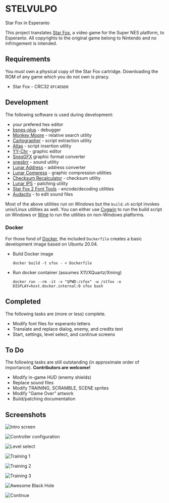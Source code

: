 # STELVULPO

Star Fox in Esperanto

This project translates [Star Fox](http://en.wikipedia.org/wiki/Star_Fox_%28video_game%29), a video game for the Super NES platform, to Esperanto. All copyrights to the original game belong to Nintendo and no infringement is intended.

## Requirements
You *must* own a physical copy of the Star Fox cartridge. Downloading the ROM of any game which you do not own is piracy.

  * Star Fox - CRC32 `8FC4E6D0`

## Development

The following software is used during development:

  * your prefered hex editor
  * [bsnes-plus](https://github.com/devinacker/bsnes-plus) - debugger
  * [Monkey Moore](https://www.romhacking.net/utilities/513) - relative search utility
  * [Cartographer](https://www.romhacking.net/utilities/647) - script extraction utility
  * [Atlas](https://www.romhacking.net/utilities/224) - script insertion utility
  * [YY-Chr](https://www.romhacking.net/utilities/958) - graphic editor
  * [SnesGFX](https://www.smwcentral.net/?p=section&a=details&id=6523) graphic format converter
  * [snesbrr](https://www.smwcentral.net/?p=section&a=details&id=8976) - sound utility
  * [Lunar Address](https://www.romhacking.net/utilities/26) - address converter
  * [Lunar Compress](https://www.romhacking.net/utilities/330) - graphic compression utilities
  * [Checksum Recalculator](https://www.romhacking.net/utilities/499) - checksum utility
  * [Lunar IPS](https://www.romhacking.net/utilities/240) - patching utility
  * [Star Fox 2 Font Tools](https://www.romhacking.net/utilities/346) - encode/decoding utilities
  * [Audacity](https://www.audacityteam.org/) - to edit sound files

Most of the above utilities run on Windows but the `build.sh` script invokes unix/Linux utilities as well. You can either use [Cygwin](http://cygwin.com) to run the build script on Windows or [Wine](https://winehq.org) to run the utilities on non-Windows platforms.

### Docker

For those fond of [Docker](https://docker.com), the included `Dockerfile` creates a basic development image based on Ubuntu 20.04.

  * Build Docker image 

      `docker build -t sfox - < Dockerfile`

  * Run docker container (assumes X11/XQuartz/Xming)

      `docker run --rm -it -v "$PWD:/sfox" -w /stfox -e DISPLAY=host.docker.internal:0 sfox bash`

## Completed

The following tasks are (more or less) complete.

  * Modify font files for esperanto letters
  * Translate and replace dialog, enemy, and credits text
  * Start, settings, level select, and continue screens

## To Do  

The following tasks are still outstanding (in approximate order of importance).
**Contributors are welcome!**

  * Modify in-game HUD (enemy shields)
  * Replace sound files
  * Modify TRAINING, SCRAMBLE, SCENE sprites
  * Modify "Game Over" artwork
  * Build/patching documentation

## Screenshots
![Intro screen](images/starfox-20171205-011707-sm.png)

![Controller configuration](images/starfox-20171205-011726-sm.png)

![Level select](images/starfox-20171205-011742-sm.png)

![Training 1](images/starfox-20171211-002114-sm.png)

![Training 2](images/starfox-20171211-002247-sm.png)

![Training 3](images/starfox-20171211-002256-sm.png)

![Awesome Black Hole](images/starfox-20171211-003244-sm.png)

![Continue](images/starfox-20171206-014614-sm.png)
